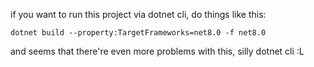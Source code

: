 if you want to run this project via dotnet cli, do things like this:  

`dotnet build --property:TargetFrameworks=net8.0 -f net8.0`

and seems that there're even more problems with this, silly dotnet cli :L